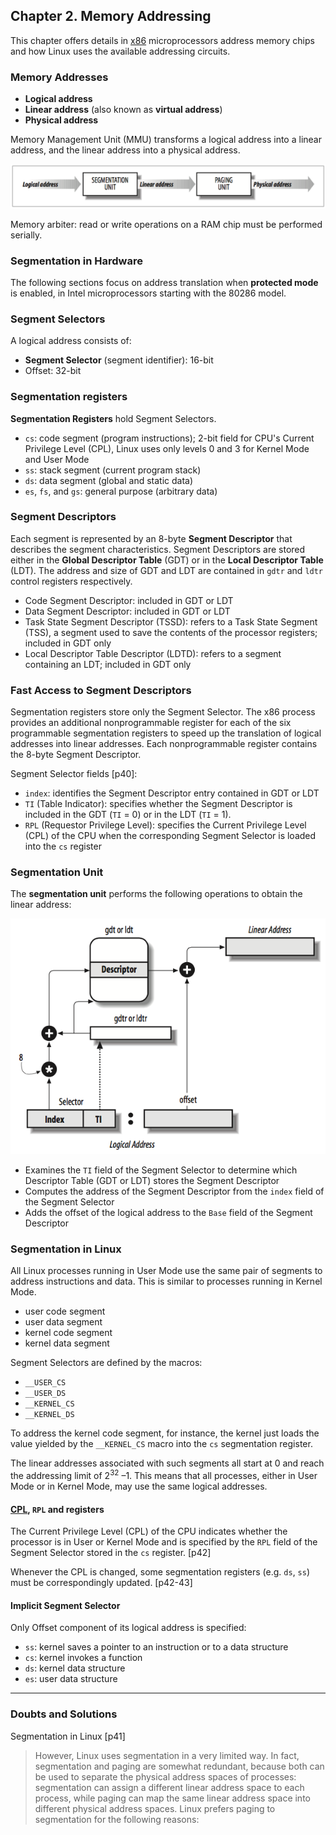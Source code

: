## Chapter 2. Memory Addressing

This chapter offers details in [x86](http://en.wikipedia.org/wiki/X86) microprocessors address memory chips and how Linux uses the available addressing circuits.

### Memory Addresses

* **Logical address**
* **Linear address** (also known as **virtual address**)
* **Physical address**

Memory Management Unit (MMU) transforms a logical address into a linear address, and the linear address into a physical address.

[![Figure 2-1. Logical address translation](figure_2-1_600.png)](figure_2-1.png "Figure 2-1. Logical address translation")

Memory arbiter: read or write operations on a RAM chip must be performed serially.

### Segmentation in Hardware

The following sections focus on address translation when **protected mode** is enabled, in Intel microprocessors starting with the 80286 model.

### Segment Selectors

A logical address consists of:

* **Segment Selector** (segment identifier): 16-bit
* Offset: 32-bit

### Segmentation registers

**Segmentation Registers** hold Segment Selectors.

* `cs`: code segment (program instructions); 2-bit field for CPU's Current Privilege Level (CPL), Linux uses only levels 0 and 3 for Kernel Mode and User Mode
* `ss`: stack segment (current program stack)
* `ds`: data segment (global and static data)
* `es`, `fs`, and `gs`: general purpose (arbitrary data)

### Segment Descriptors

Each segment is represented by an 8-byte **Segment Descriptor** that describes the segment characteristics. Segment Descriptors are stored either in the **Global Descriptor Table** (GDT) or in the **Local Descriptor Table** (LDT). The address and size of GDT and LDT are contained in `gdtr` and `ldtr` control registers respectively.

* Code Segment Descriptor: included in GDT or LDT
* Data Segment Descriptor: included in GDT or LDT
* Task State Segment Descriptor (TSSD): refers to a Task State Segment (TSS), a segment used to save the contents of the processor registers; included in GDT only
* Local Descriptor Table Descriptor (LDTD): refers to a segment containing an LDT; included in GDT only

### Fast Access to Segment Descriptors

Segmentation registers store only the Segment Selector. The x86 process provides an additional nonprogrammable register for each of the six programmable segmentation registers to speed up the translation of logical addresses into linear addresses. Each nonprogrammable register contains the 8-byte Segment Descriptor.

Segment Selector fields [p40]:

* `index`: identifies the Segment Descriptor entry contained in GDT or LDT
* `TI` (Table Indicator): specifies whether the Segment Descriptor is included in the GDT (`TI` = 0) or in the LDT (`TI` = 1).
* `RPL` (Requestor Privilege Level):  specifies the Current Privilege Level (CPL) of the CPU when the corresponding Segment Selector is loaded into the `cs` register

### Segmentation Unit

The **segmentation unit** performs the following operations to obtain the linear address:

[![Figure 2-5. Translating a logical address](figure_2-5.png)](figure_2-5.png "Figure 2-5. Translating a logical address")

* Examines the `TI` field of the Segment Selector to determine which Descriptor Table (GDT or LDT) stores the Segment Descriptor
* Computes the address of the Segment Descriptor from the `index` field of the Segment Selector
* Adds the offset of the logical address to the `Base` field of the Segment Descriptor

### Segmentation in Linux

All Linux processes running in User Mode use the same pair of segments to address instructions and data. This is similar to processes running in Kernel Mode.

* user code segment
* user data segment
* kernel code segment
* kernel data segment

Segment Selectors are defined by the macros:

* `__USER_CS`
* `__USER_DS`
* `__KERNEL_CS`
* `__KERNEL_DS`

To address the kernel code segment, for instance, the kernel just loads the value yielded by the `__KERNEL_CS` macro into the `cs` segmentation register.

The linear addresses associated with such segments all start at 0 and reach the addressing limit of 2<sup>32</sup> –1. This means that all processes, either in User Mode or in Kernel Mode, may use the same logical addresses.

#### [CPL](http://en.wikipedia.org/wiki/Protection_ring), `RPL` and registers

The Current Privilege Level (CPL) of the CPU indicates whether the processor is in User or Kernel Mode and is specified by the `RPL` field of the Segment Selector stored in the `cs` register. [p42]

Whenever the CPL is changed, some segmentation registers (e.g. `ds`, `ss`) must be correspondingly updated. [p42-43]

#### Implicit Segment Selector

Only Offset component of its logical address is specified:

* `ss`: kernel saves a pointer to an instruction or to a data structure
* `cs`: kernel invokes a function
* `ds`: kernel data structure
* `es`: user data structure

- - -
### Doubts and Solutions

Segmentation in Linux [p41]
> However, Linux uses segmentation in a very limited way. In fact, segmentation and paging are somewhat redundant, because both can be used to separate the physical address spaces of processes: segmentation can assign a different linear address space to each process, while paging can map the same linear address space into different physical address spaces. Linux prefers paging to segmentation for the following reasons:
